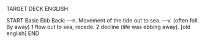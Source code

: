 TARGET DECK
ENGLISH

START
Basic
Ebb
Back: —n. Movement of the tide out to sea. —v. (often foll. By away) 1 flow out to sea; recede. 2 decline (life was ebbing away). [old english]
END
